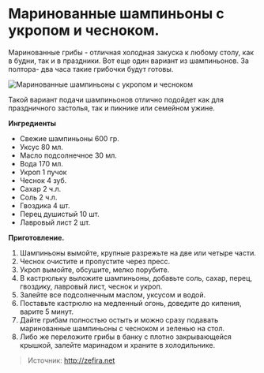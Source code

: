 # Маринованные шампиньоны с укропом и чесноком.
Маринованные грибы - отличная холодная закуска к любому столу, как в будни, так и в праздники.  Вот еще один вариант  из шампиньонов.  За полтора- два часа такие грибочки будут готовы.

![Маринованные шампиньоны с укропом и чесноком](/images/Kulinar/Salad/shampinion_marin_ukrip_chesnok.jpg 'Маринованные шампиньоны с укропом и чесноком')

Такой вариант подачи шампиньонов отлично подойдет как для праздничного застолья, так и пикнике или семейном ужине.

**Ингредиенты**

- Свежие шампиньоны 600 гр.
- Уксус 80 мл.
- Масло подсолнечное 30 мл.
- Вода 170 мл.
- Укроп 1 пучок
- Чеснок 4 зуб.
- Сахар 2 ч.л.
- Соль 2 ч.л.
- Гвоздика 4 шт.
- Перец душистый 10 шт.
- Лавровый лист 2 шт.

**Приготовление.**

1. Шампиньоны вымойте, крупные разрежьте на две или четыре части.
2. Чеснок очистите и пропустите через пресс.
3. Укроп вымойте, обсушите, мелко порубите.
4. В кастрюльку выложите шампиньоны, добавьте соль, сахар, перец, гвоздику, лавровый лист, чеснок и укроп.
5. Залейте все подсолнечным маслом, уксусом и водой.
6. Поставьте кастрюлю на медленный огонь, доведите до кипения, варите 5 минут.
7. Дайте грибам полностью остыть и можно сразу подавать маринованные шампиньоны с чесноком и зеленью на стол.
8. Либо же переложите грибы в банку с плотно закрывающейся крышкой, залейте маринадом и храните в холодильнике.

> Источник: http://zefira.net
